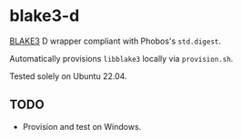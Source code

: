# blake3-d

[BLAKE3](https://github.com/BLAKE3-team/BLAKE3) D wrapper compliant with Phobos's `std.digest`.

Automatically provisions `libblake3` locally via `provision.sh`.

Tested solely on Ubuntu 22.04.

## TODO
- Provision and test on Windows.
